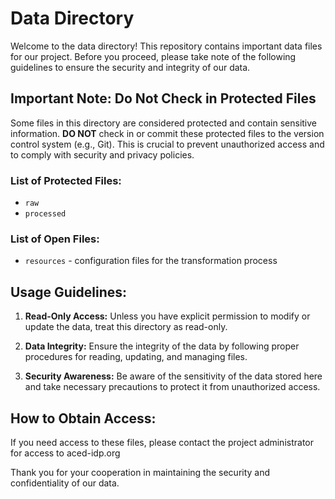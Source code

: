 # Data Directory

Welcome to the data directory! This repository contains important data files for our project. Before you proceed, please take note of the following guidelines to ensure the security and integrity of our data.

## Important Note: Do Not Check in Protected Files

Some files in this directory are considered protected and contain sensitive information. **DO NOT** check in or commit these protected files to the version control system (e.g., Git). This is crucial to prevent unauthorized access and to comply with security and privacy policies.

### List of Protected Files:

- `raw`
- `processed`

### List of Open Files:
- `resources` - configuration files for the transformation process


## Usage Guidelines:

1. **Read-Only Access:** Unless you have explicit permission to modify or update the data, treat this directory as read-only.

2. **Data Integrity:** Ensure the integrity of the data by following proper procedures for reading, updating, and managing files.

3. **Security Awareness:** Be aware of the sensitivity of the data stored here and take necessary precautions to protect it from unauthorized access.

## How to Obtain Access:

If you need access to these files, please contact the project administrator for access to aced-idp.org

Thank you for your cooperation in maintaining the security and confidentiality of our data.
